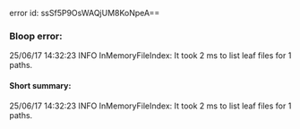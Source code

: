 error id: ssSf5P9OsWAQjUM8KoNpeA==
### Bloop error:

25/06/17 14:32:23 INFO InMemoryFileIndex: It took 2 ms to list leaf files for 1 paths.
#### Short summary: 

25/06/17 14:32:23 INFO InMemoryFileIndex: It took 2 ms to list leaf files for 1 paths.